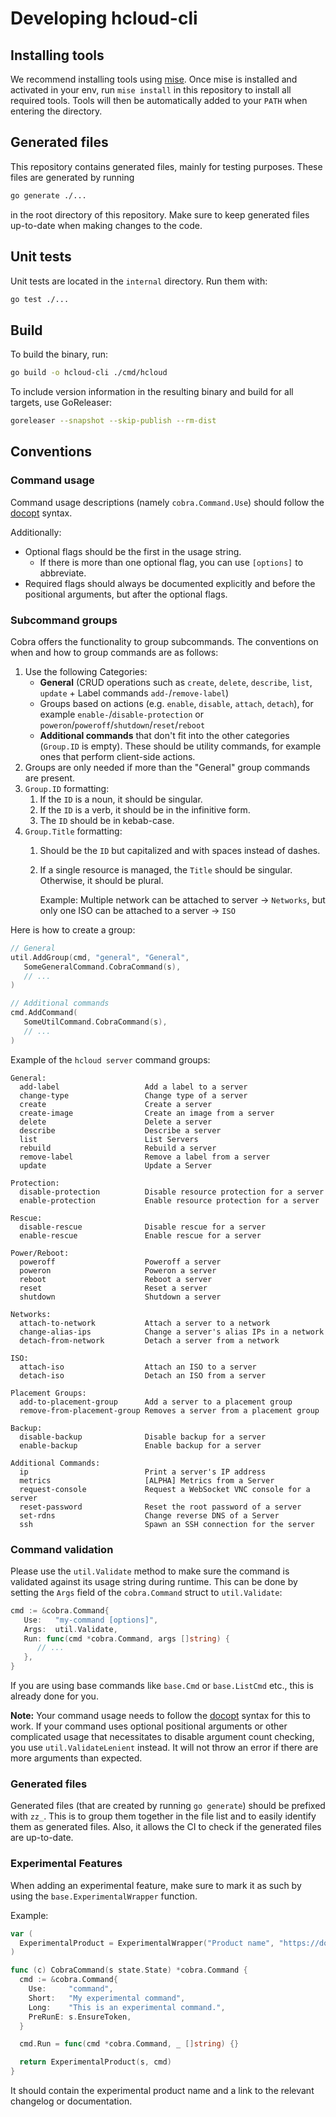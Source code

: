 # Developing hcloud-cli

## Installing tools

We recommend installing tools using [mise](https://github.com/jdx/mise). Once mise is installed and activated
in your env, run `mise install` in this repository to install all required tools. Tools will then be automatically
added to your `PATH` when entering the directory.

## Generated files

This repository contains generated files, mainly for testing purposes. These files are generated by running

```sh
go generate ./...
```

in the root directory of this repository. Make sure to keep generated files up-to-date
when making changes to the code.

## Unit tests

Unit tests are located in the `internal` directory. Run them with:

```sh
go test ./...
```

## Build

To build the binary, run:

```sh
go build -o hcloud-cli ./cmd/hcloud
```

To include version information in the resulting binary and build for all targets, use GoReleaser:

```sh
goreleaser --snapshot --skip-publish --rm-dist
```

## Conventions

### Command usage

Command usage descriptions (namely `cobra.Command.Use`) should follow the [docopt](http://docopt.org/) syntax.

Additionally:
- Optional flags should be the first in the usage string.
  - If there is more than one optional flag, you can use `[options]` to abbreviate.
- Required flags should always be documented explicitly and before the positional arguments, but after the 
  optional flags.

### Subcommand groups

Cobra offers the functionality to group subcommands. The conventions on when and how to group commands are as follows:

1. Use the following Categories:
    - **General** (CRUD operations such as `create`, `delete`, `describe`, `list`, `update` + Label
      commands `add-`/`remove-label`)
    - Groups based on actions (e.g. `enable`, `disable`, `attach`, `detach`), for example `enable-`/`disable-protection`
      or `poweron`/`poweroff`/`shutdown`/`reset`/`reboot`
    - **Additional commands** that don't fit into the other categories (`Group.ID` is empty). These should be
      utility commands, for example ones that perform client-side actions.
2. Groups are only needed if more than the "General" group commands are present.
3. `Group.ID` formatting:
    1. If the `ID` is a noun, it should be singular.
    2. If the `ID` is a verb, it should be in the infinitive form.
    3. The `ID` should be in kebab-case.
4. `Group.Title` formatting:
    1. Should be the `ID` but capitalized and with spaces instead of dashes.
    2. If a single resource is managed, the `Title` should be singular. Otherwise, it should be plural.

       Example: Multiple network can be attached to server -> `Networks`, but only one ISO can be attached to a server -> `ISO`

Here is how to create a group:

```go
// General
util.AddGroup(cmd, "general", "General",
   SomeGeneralCommand.CobraCommand(s),
   // ...
)

// Additional commands
cmd.AddCommand(
   SomeUtilCommand.CobraCommand(s),
   // ...
)
```

Example of the `hcloud server` command groups:

```
General:
  add-label                   Add a label to a server
  change-type                 Change type of a server
  create                      Create a server
  create-image                Create an image from a server
  delete                      Delete a server
  describe                    Describe a server
  list                        List Servers
  rebuild                     Rebuild a server
  remove-label                Remove a label from a server
  update                      Update a Server

Protection:
  disable-protection          Disable resource protection for a server
  enable-protection           Enable resource protection for a server

Rescue:
  disable-rescue              Disable rescue for a server
  enable-rescue               Enable rescue for a server

Power/Reboot:
  poweroff                    Poweroff a server
  poweron                     Poweron a server
  reboot                      Reboot a server
  reset                       Reset a server
  shutdown                    Shutdown a server

Networks:
  attach-to-network           Attach a server to a network
  change-alias-ips            Change a server's alias IPs in a network
  detach-from-network         Detach a server from a network

ISO:
  attach-iso                  Attach an ISO to a server
  detach-iso                  Detach an ISO from a server

Placement Groups:
  add-to-placement-group      Add a server to a placement group
  remove-from-placement-group Removes a server from a placement group

Backup:
  disable-backup              Disable backup for a server
  enable-backup               Enable backup for a server

Additional Commands:
  ip                          Print a server's IP address
  metrics                     [ALPHA] Metrics from a Server
  request-console             Request a WebSocket VNC console for a server
  reset-password              Reset the root password of a server
  set-rdns                    Change reverse DNS of a Server
  ssh                         Spawn an SSH connection for the server
```

### Command validation

Please use the `util.Validate` method to make sure the command is validated against its usage string during runtime.
This can be done by setting the `Args` field of the `cobra.Command` struct to `util.Validate`:

```go
cmd := &cobra.Command{
   Use:   "my-command [options]",
   Args:  util.Validate,
   Run: func(cmd *cobra.Command, args []string) {
      // ...
   },
}
```

If you are using base commands like `base.Cmd` or `base.ListCmd` etc., this is already done for you.

**Note:** Your command usage needs to follow the [docopt](http://docopt.org/) syntax for this to work.
If your command uses optional positional arguments or other complicated usage that necessitates to disable
argument count checking, you use `util.ValidateLenient` instead. It will not throw an error if there are
more arguments than expected.

### Generated files

Generated files (that are created by running `go generate`) should be prefixed with `zz_`. This is to group them
together in the file list and to easily identify them as generated files. Also, it allows the CI to check if the
generated files are up-to-date.

### Experimental Features

When adding an experimental feature, make sure to mark it as such by using the `base.ExperimentalWrapper` function.

Example:

```go
var (
  ExperimentalProduct = ExperimentalWrapper("Product name", "https://docs.hetzner.cloud/changelog#new-product")
)

func (c) CobraCommand(s state.State) *cobra.Command {
  cmd := &cobra.Command{
    Use:     "command",
    Short:   "My experimental command",
    Long:    "This is an experimental command.",
    PreRunE: s.EnsureToken,
  }

  cmd.Run = func(cmd *cobra.Command, _ []string) {}

  return ExperimentalProduct(s, cmd)
}
```

It should contain the experimental product name and a link to the relevant changelog or documentation.
